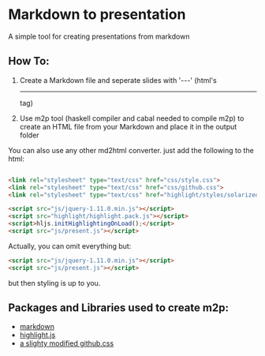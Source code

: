 Markdown to presentation
========================

A simple tool for creating presentations from markdown

How To:
------
1. Create a Markdown file and seperate slides with '---' (html's <hr> tag)

2. Use m2p tool (haskell compiler and cabal needed to compile m2p) to create an HTML file from your Markdown and place it in the output folder

You can also use any other md2html converter. just add the following to the html:
```html

<link rel="stylesheet" type="text/css" href="css/style.css">
<link rel="stylesheet" type="text/css" href="css/github.css">
<link rel="stylesheet" type="text/css" href="highlight/styles/solarized_light.css"> <!-- Or your preferable syntax highlight theme -->

<script src="js/jquery-1.11.0.min.js"></script>
<script src="highlight/highlight.pack.js"></script>
<script>hljs.initHighlightingOnLoad();</script>
<script src="js/present.js"></script>
```

Actually, you can omit everything but:
```html
<script src="js/jquery-1.11.0.min.js"></script>
<script src="js/present.js"></script>
```

but then styling is up to you.

Packages and Libraries used to create m2p:
------------------------------------------
- [markdown](http://hackage.haskell.org/package/markdown)
- [highlight.js](https://highlightjs.org/)
- [a slighty modified github.css](https://gist.github.com/andyferra/2554919)
